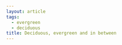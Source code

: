 ```yaml
---
layout: article
tags: 
  - evergreen
  - deciduous
title: Deciduous, evergreen and in between
---
```


